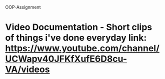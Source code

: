 OOP-Assignment

Video Documentation - Short clips of things i've done everyday
link: https://www.youtube.com/channel/UCWapv40JFKfXufE6D8cu-VA/videos
==============
